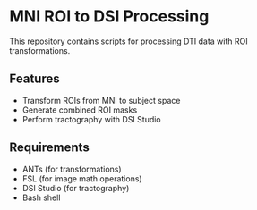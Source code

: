 # MNI ROI to DSI Processing

This repository contains scripts for processing DTI data with ROI transformations.

## Features

- Transform ROIs from MNI to subject space
- Generate combined ROI masks
- Perform tractography with DSI Studio

## Requirements

- ANTs (for transformations)
- FSL (for image math operations)
- DSI Studio (for tractography)
- Bash shell
